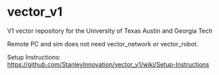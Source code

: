 # vector_v1
V1 vector repository for the University of Texas Austin and Georgia Tech

Remote PC and sim does not need vector_network or vector_robot.

Setup Instructions: https://github.com/StanleyInnovation/vector_v1/wiki/Setup-Instructions
